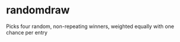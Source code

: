 randomdraw
==========

Picks four random, non-repeating winners, weighted equally with one chance per entry
